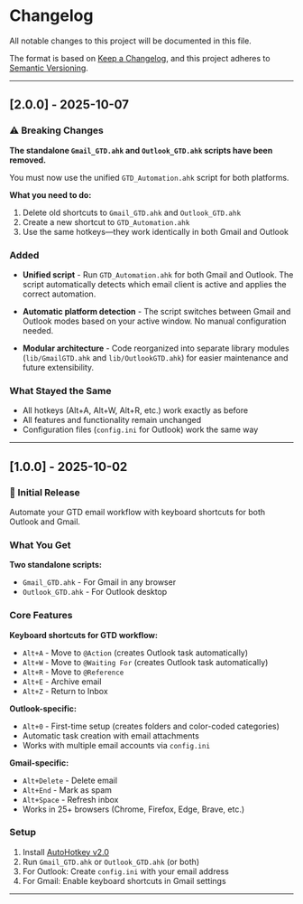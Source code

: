# Changelog

All notable changes to this project will be documented in this file.

The format is based on [Keep a Changelog](https://keepachangelog.com/en/1.0.0/),
and this project adheres to [Semantic Versioning](https://semver.org/spec/v2.0.0.html).

---

## [2.0.0] - 2025-10-07

### ⚠️ Breaking Changes

**The standalone `Gmail_GTD.ahk` and `Outlook_GTD.ahk` scripts have been removed.**

You must now use the unified `GTD_Automation.ahk` script for both platforms.

**What you need to do:**
1. Delete old shortcuts to `Gmail_GTD.ahk` and `Outlook_GTD.ahk`
2. Create a new shortcut to `GTD_Automation.ahk`
3. Use the same hotkeys—they work identically in both Gmail and Outlook

### Added

- **Unified script** - Run `GTD_Automation.ahk` for both Gmail and Outlook. The script automatically detects which email client is active and applies the correct automation.

- **Automatic platform detection** - The script switches between Gmail and Outlook modes based on your active window. No manual configuration needed.

- **Modular architecture** - Code reorganized into separate library modules (`lib/GmailGTD.ahk` and `lib/OutlookGTD.ahk`) for easier maintenance and future extensibility.

### What Stayed the Same

- All hotkeys (Alt+A, Alt+W, Alt+R, etc.) work exactly as before
- All features and functionality remain unchanged
- Configuration files (`config.ini` for Outlook) work the same way

---

## [1.0.0] - 2025-10-02

### 🚀 Initial Release

Automate your GTD email workflow with keyboard shortcuts for both Outlook and Gmail.

### What You Get

**Two standalone scripts:**
- `Gmail_GTD.ahk` - For Gmail in any browser
- `Outlook_GTD.ahk` - For Outlook desktop

### Core Features

**Keyboard shortcuts for GTD workflow:**
- `Alt+A` - Move to `@Action` (creates Outlook task automatically)
- `Alt+W` - Move to `@Waiting For` (creates Outlook task automatically)
- `Alt+R` - Move to `@Reference`
- `Alt+E` - Archive email
- `Alt+Z` - Return to Inbox

**Outlook-specific:**
- `Alt+0` - First-time setup (creates folders and color-coded categories)
- Automatic task creation with email attachments
- Works with multiple email accounts via `config.ini`

**Gmail-specific:**
- `Alt+Delete` - Delete email
- `Alt+End` - Mark as spam
- `Alt+Space` - Refresh inbox
- Works in 25+ browsers (Chrome, Firefox, Edge, Brave, etc.)

### Setup

1. Install [AutoHotkey v2.0](https://www.autohotkey.com/v2/)
2. Run `Gmail_GTD.ahk` or `Outlook_GTD.ahk` (or both)
3. For Outlook: Create `config.ini` with your email address
4. For Gmail: Enable keyboard shortcuts in Gmail settings

---